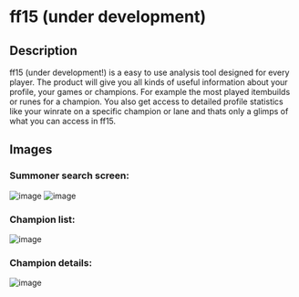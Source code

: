 # ff15 (under development)
## Description
ff15 (under development!) is a easy to use analysis tool designed for every player. The product will give you all kinds of useful information about your profile, your games or champions. For example the most played itembuilds or runes for a champion. You also get access to detailed profile statistics like your winrate on a specific champion or lane and thats only a glimps of what you can access in ff15.

## Images
### **Summoner search screen:**

![image](https://user-images.githubusercontent.com/35593446/121968584-e365d680-cd72-11eb-9d97-193c8a9dbcdc.png)
![image](https://user-images.githubusercontent.com/35593446/121968806-448daa00-cd73-11eb-8c84-21681ca90975.png)


### **Champion list:**

![image](https://user-images.githubusercontent.com/35593446/121968630-f4164c80-cd72-11eb-91b3-717dcd75efe8.png)


### **Champion details:**

![image](https://user-images.githubusercontent.com/35593446/121968666-01333b80-cd73-11eb-9cbc-2cfcb42b4ce8.png)
